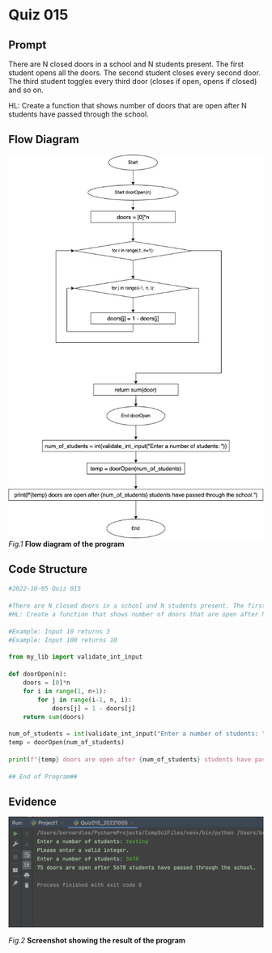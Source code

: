 # Quiz 015

## Prompt
There are N closed doors in a school and N students present. The first student opens all the doors. The second student closes every second door. The third student toggles every third door (closes if open, opens if closed) and so on.

HL: Create a function that shows number of doors that are open after N students have passed through the school.

## Flow Diagram
![](Quiz015_FlowDiagram2.jpg)
*Fig.1* **Flow diagram of the program**
## Code Structure 
```.py
#2022-10-05 Quiz 015

#There are N closed doors in a school and N students present. The first student opens all the doors. The second student closes every second door. The third student toggles every third door (closes if open, opens if closed) and so on.
#HL: Create a function that shows number of doors that are open after N students have passed through the school.

#Example: Input 10 returns 3
#Example: Input 100 returns 10

from my_lib import validate_int_input

def doorOpen(n):
    doors = [0]*n
    for i in range(1, n+1):
        for j in range(i-1, n, i):
            doors[j] = 1 - doors[j]
    return sum(doors)

num_of_students = int(validate_int_input("Enter a number of students: "))
temp = doorOpen(num_of_students)

print(f"{temp} doors are open after {num_of_students} students have passed through the school.")

## End of Program##
```

## Evidence
![](Quiz015_Evidence2.jpg)

*Fig.2* **Screenshot showing the result of the program**
